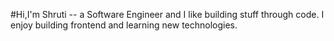 #Hi,I'm Shruti -- a Software Engineer and I like building stuff through code. I enjoy building 
                 frontend and learning new technologies.
